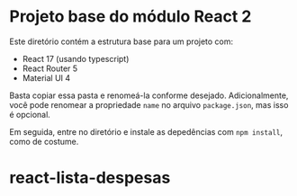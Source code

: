 # Projeto base do módulo React 2

Este diretório contém a estrutura base para um projeto com:

- React 17 (usando typescript)
- React Router 5
- Material UI 4

Basta copiar essa pasta e renomeá-la conforme desejado. Adicionalmente, você
pode renomear a propriedade `name` no arquivo `package.json`, mas isso é opcional.

Em seguida, entre no diretório e instale as depedências com `npm install`, como de costume.
# react-lista-despesas
